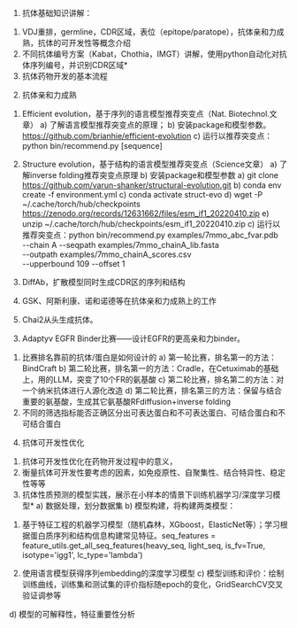 1.	抗体基础知识讲解：
1)	VDJ重排，germline，CDR区域，表位（epitope/paratope），抗体亲和力成熟，抗体的可开发性等概念介绍
2)	不同抗体编号方案（Kabat，Chothia，IMGT）讲解，使用python自动化对抗体序列编号，并识别CDR区域*
3)	抗体药物开发的基本流程
2.	抗体亲和力成熟
1)	Efficient evolution，基于序列的语言模型推荐突变点（Nat. Biotechnol.文章）
a)	了解语言模型推荐突变点的原理；
b)	安装package和模型参数。https://github.com/brianhie/efficient-evolution
c)	运行以推荐突变点：python bin/recommend.py [sequence]
2)	Structure evolution，基于结构的语言模型推荐突变点（Science文章）
a)	了解inverse folding推荐突变点原理
b)	安装package和模型参数
a)	git clone https://github.com/varun-shanker/structural-evolution.git
b)	conda env create -f environment.yml
c)	conda activate struct-evo
d)	wget -P ~/.cache/torch/hub/checkpoints https://zenodo.org/records/12631662/files/esm_if1_20220410.zip
e)	unzip ~/.cache/torch/hub/checkpoints/esm_if1_20220410.zip
c)	运行以推荐突变点：python bin/recommend.py examples/7mmo_abc_fvar.pdb \
   --chain A --seqpath examples/7mmo_chainA_lib.fasta \
    --outpath examples/7mmo_chainA_scores.csv \
    --upperbound 109 --offset 1
3)	DiffAb，扩散模型同时生成CDR区的序列和结构
 
4)	GSK、阿斯利康、诺和诺德等在抗体亲和力成熟上的工作
5)	Chai2从头生成抗体。
3.	Adaptyv EGFR Binder比赛——设计EGFR的更高亲和力binder。
1)	比赛排名靠前的抗体/蛋白是如何设计的
a)	第一轮比赛，排名第一的方法：BindCraft
b)	第二轮比赛，排名第一的方法：Cradle，在Cetuximab的基础上，用的LLM，突变了10个FR的氨基酸
c)	第二轮比赛，排名第二的方法：对一个纳米抗体进行人源化改造
d)	第二轮比赛，排名第三的方法：保留与结合重要的氨基酸，生成其它氨基酸RFdiffusion+inverse folding
2)	不同的筛选指标能否正确区分出可表达蛋白和不可表达蛋白、可结合蛋白和不可结合蛋白
 
4.	抗体可开发性优化
1)	抗体可开发性优化在药物开发过程中的意义，
2)	衡量抗体可开发性要考虑的因素，如免疫原性、自聚集性、结合特异性、稳定性等等
3)	抗体性质预测的模型实践，展示在小样本的情景下训练机器学习/深度学习模型*
a)	数据处理，划分数据集
b)	模型构建，将构建两类模型：
1.	基于特征工程的机器学习模型（随机森林，XGboost，ElasticNet等）；学习根据蛋白质序列和结构信息构建常见特征。seq_features = feature_utils.get_all_seq_features(heavy_seq, light_seq, is_fv=True, isotype='igg1', lc_type='lambda')
 
2.	使用语言模型获得序列embedding的深度学习模型
c)	模型训练和评价：绘制训练曲线，训练集和测试集的评价指标随epoch的变化，GridSearchCV交叉验证调参等
 
d)	模型的可解释性，特征重要性分析
 
